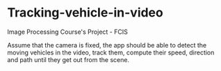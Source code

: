 # Tracking-vehicle-in-video
Image Processing Course's Project - FCIS 

Assume that the camera is fixed, the app should be able to detect the moving vehicles in the video, track them, compute their speed, direction and path until they get out from the scene.
